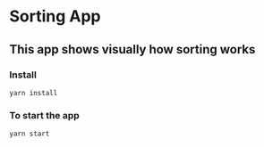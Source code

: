 # Sorting App

## This app shows visually how sorting works 

### Install
`yarn install`

### To start the app
`yarn start`